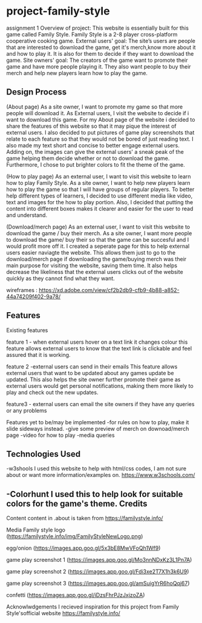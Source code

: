 # project-family-style
assignment 1 
Overview of project: This website is essentially built for this game called Family Style. Family Style is a 2-8 player cross-platform cooperative cooking game. 
External users' goal: The site’s users are people that are interested to download the game, get it's merch,know more about it and how to play it. It is also for them to decide if they want to download the game. 
Site owners' goal: The creators of the game want to promote their game and have more people playing it. They also want people to buy their merch and help new players learn how to play the game. 


Design Process
-------------------
(About page)
As a site owner, I want to promote my game so that more people will download it. As External users, I visit the website to decide if i want to download this game.
For my About page of the website i decided to share the features of this website so that it may pique the interest of external users. I also decided to put pictures of game play screenshots that relate to each feature so that they would not be bored of just reading text. I also made my text short and concise to better engage external users. Adding on, the images can give the external users' a sneak peak of the game helping them decide whether or not to download the game.
Furthermore, I chose to put brighter colors to fit the theme of the game.

(How to play page)
As an external user, I want to visit this website to learn how to play Family Style.
As a site owner, I want to help new players learn how to play the game so that I will have groups of regular players.
To better help different types of learners, I decided to use different media like video, text and images for the how to play portion. Also, I decided that putting the content into different boxes makes it clearer and easier for the user to read and understand. 

(Download/merch page)
As an external user, I want to visit this website to download the game / buy their merch.
As a site owner, I want more people to download the game/ buy their so that the game can be succesful and I would profit more off it.
I created a seperate page for this to help external users easier naviagte the website. This allows them just to go to the download/merch page if downloading the game/buying merch was their main purpose for visiting the website, saving them time. It also helps decrease the likeliness that the external users clicks out of the website quickly as they cannot find what they want. 

wireframes : https://xd.adobe.com/view/cf2b2db9-cfb9-4b88-a852-44a74209f402-9a78/ 


Features
----------
Existing features

feature 1 - when external users hover on a text link it changes colour
this feature allows external users to know that the text link is clickable and feel assured that it is working.

feature 2 -external users can send in their emails
This feature allows external users that want to be updated about any games update be updated. This also helps the site owner further promote their game as external users would get personal notifications, making them more likely to play and check out the new updates.

feature3 - external users can email the site owners if they have any queries or any problems

Features yet to be/may be implemented
-for rules on how to play, make it slide sideways instead.
-give some preview of merch on downoad/merch page
-video for how to play
-media queries 

Technologies Used
------------------
-w3shools
   I used this website to help with html/css codes, I am not sure about or want more information/examples on.
   https://www.w3schools.com/ 

-Colorhunt 
  I used this to help look for suitable colors for the game's theme.
Credits
----------
Content
content in .about is taken from https://familystyle.info/ 

Media
Family style logo (https://familystyle.info/img/FamilyStyleNewLogo.png)

egg/onion (https://images.app.goo.gl/5x3bE8MwVFoQh1Wf9)

game play screenshot 1 (https://images.app.goo.gl/Mo3nnNDxKz3L1Pn7A)

game play screenshot 2 (https://images.app.goo.gl/Fdi3xe2T7X1h3k6U9)

game play screenshot 3 (https://images.app.goo.gl/amSuigYrR6hoQqj67)

confetti (https://images.app.goo.gl/iDzsFhrPJzJxjzoZA)

Acknowlwdgements
I recieved inspiration for this project from Family Style'sofficial website https://familystyle.info/ 

